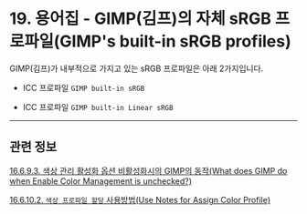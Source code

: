 # 19. 용어집 - GIMP(김프)의 자체 sRGB 프로파일(GIMP's built-in sRGB profiles)

GIMP(김프)가 내부적으로 가지고 있는 sRGB 프로파일은 아래 2가지입니다.

- ICC 프로파일 `GIMP built-in sRGB`

- ICC 프로파일 `GIMP built-in Linear sRGB`

***

## 관련 정보

[16.6.9.3. 색상 관리 활성화 옵션 비활성화시의 GIMP의 동작(What does GIMP do when Enable Color Management is unchecked?)](./16-06-09-03-what_does_gimp_do_when_enable_color_management_is_unchecked.md)

[16.6.10.2. `색상 프로파일 할당` 사용방법(Use Notes for Assign Color Profile)](./16-06-10-02-use_notes_for_assign_color_profile.md)